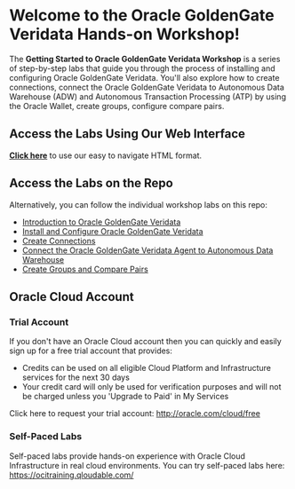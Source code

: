 # Welcome to the Oracle GoldenGate Veridata Hands-on Workshop!

The **Getting Started to Oracle GoldenGate Veridata Workshop** is a series of step-by-step labs that guide you through the process of installing and configuring Oracle GoldenGate Veridata. You'll also explore how to create connections, connect the Oracle GoldenGate Veridata to Autonomous Data Warehouse (ADW) and Autonomous Transaction Processing (ATP) by using the Oracle Wallet, create groups, configure compare pairs.

## Access the Labs Using Our Web Interface

**[Click here](https://oracle.github.io/learning-library/data-management-library/goldengate/veridata-install-connections/workshops/freetier)** to use our easy to navigate HTML format.


## Access the Labs on the Repo

Alternatively, you can follow the individual workshop labs on this repo:

- [Introduction to Oracle GoldenGate Veridata](../workshops/freetier/intro.md)
- [Install and Configure Oracle GoldenGate Veridata ](../ggv-install-veridata/ggv-install-veridata.md)
- [Create Connections](../ggv-create-connections/ggv-create-connections.md)
- [Connect the Oracle GoldenGate Veridata Agent to Autonomous Data Warehouse](../ggv-adw-atp/ggv-adw-atp.md)
- [Create Groups and Compare Pairs](../ggv-create-groups-compare-pairs/ggv-create-groups-compare-pairs.md)


<!-- Keep this content -->
## Oracle Cloud Account

### Trial Account
If you don't have an Oracle Cloud account then you can quickly and easily sign up for a free trial account that provides:
- Credits can be used on all eligible Cloud Platform and Infrastructure services for the next 30 days
- Your credit card will only be used for verification purposes and will not be charged unless you 'Upgrade to Paid' in My Services

Click here to request your trial account: http://oracle.com/cloud/free

### Self-Paced Labs
Self-paced labs provide hands-on experience with Oracle Cloud Infrastructure in real cloud environments. You can try self-paced labs here: https://ocitraining.qloudable.com/

